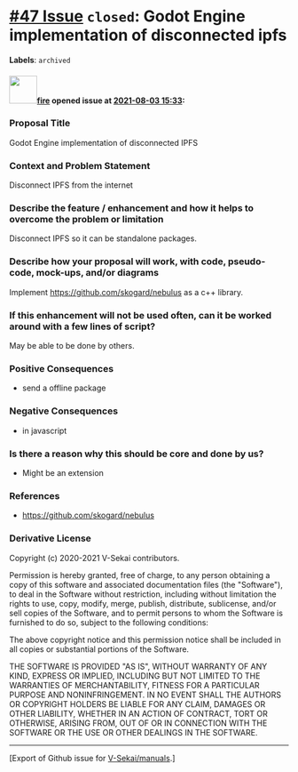 # [\#47 Issue](https://github.com/V-Sekai/manuals/issues/47) `closed`: Godot Engine implementation of disconnected ipfs 
**Labels**: `archived`


#### <img src="https://avatars.githubusercontent.com/u/32321?u=c2e06a3d2b49a467aa907e54aa259516440267cc&v=4" width="50">[fire](https://github.com/fire) opened issue at [2021-08-03 15:33](https://github.com/V-Sekai/manuals/issues/47):

### Proposal Title

Godot Engine implementation of disconnected IPFS 

### Context and Problem Statement

Disconnect IPFS from the internet

### Describe the feature / enhancement and how it helps to overcome the problem or limitation

Disconnect IPFS so it can be standalone packages.

### Describe how your proposal will work, with code, pseudo-code, mock-ups, and/or diagrams

Implement https://github.com/skogard/nebulus as a c++ library.

### If this enhancement will not be used often, can it be worked around with a few lines of script?

May be able to be done by others.

### Positive Consequences

* send a offline package

### Negative Consequences

* in javascript

### Is there a reason why this should be core and done by us?

* Might be an extension

### References

* https://github.com/skogard/nebulus

### Derivative License

Copyright (c) 2020-2021 V-Sekai contributors.

Permission is hereby granted, free of charge, to any person obtaining a copy
of this software and associated documentation files (the "Software"), to deal
in the Software without restriction, including without limitation the rights
to use, copy, modify, merge, publish, distribute, sublicense, and/or sell
copies of the Software, and to permit persons to whom the Software is
furnished to do so, subject to the following conditions:

The above copyright notice and this permission notice shall be included in all
copies or substantial portions of the Software.

THE SOFTWARE IS PROVIDED "AS IS", WITHOUT WARRANTY OF ANY KIND, EXPRESS OR
IMPLIED, INCLUDING BUT NOT LIMITED TO THE WARRANTIES OF MERCHANTABILITY,
FITNESS FOR A PARTICULAR PURPOSE AND NONINFRINGEMENT. IN NO EVENT SHALL THE
AUTHORS OR COPYRIGHT HOLDERS BE LIABLE FOR ANY CLAIM, DAMAGES OR OTHER
LIABILITY, WHETHER IN AN ACTION OF CONTRACT, TORT OR OTHERWISE, ARISING FROM,
OUT OF OR IN CONNECTION WITH THE SOFTWARE OR THE USE OR OTHER DEALINGS IN THE
SOFTWARE.





-------------------------------------------------------------------------------



[Export of Github issue for [V-Sekai/manuals](https://github.com/V-Sekai/manuals).]
